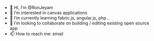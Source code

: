 - 👋 Hi, I’m @RonJeyam
- 👀 I’m interested in canvas applications 
- 🌱 I’m currently learning fabric.js, angular.js, php...
- 💞️ I’m looking to collaborate on building / editing existing open source app
- 📫 How to reach me: email

<!---
RonJeyam/RonJeyam is a ✨ special ✨ repository because its `README.md` (this file) appears on your GitHub profile.
You can click the Preview link to take a look at your changes.
--->
